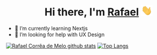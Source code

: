 <h1 align="center">Hi there, I'm <a href="https://personal-website.lyem.vercel.app/">Rafael</a> <img width="30px" src="https://raw.githubusercontent.com/Lyem/Lyem/main/hi.gif"/></h1>

<!--
**Lyem/Lyem** is a ✨ _special_ ✨ repository because its `README.md` (this file) appears on your GitHub profile.

Here are some ideas to get you started:

- 🔭 I’m currently working on ...
- 🌱 I’m currently learning ...
- 👯 I’m looking to collaborate on ...
- 🤔 I’m looking for help with ...
- 💬 Ask me about ...
- 📫 How to reach me: ...
- 😄 Pronouns: ...
- ⚡ Fun fact: ...
-->

- 🌱 I’m currently learning Nextjs
- 🤔 I’m looking for help with UX Design

[![Rafael Corrêa de Melo github stats](https://github-readme-stats.vercel.app/api?username=lyem&show_icons=true&theme=radical)](https://personal-website.lyem.vercel.app/) [![Top Langs](https://github-readme-stats.vercel.app/api/top-langs/?username=lyem&layout=compact&show_icons=true&theme=radical)](https://personal-website.lyem.vercel.app/)
